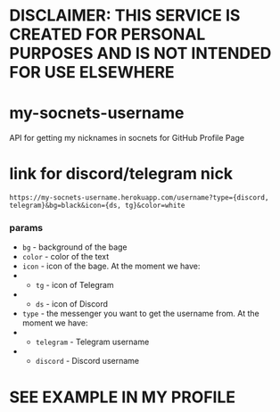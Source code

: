 
# DISCLAIMER: THIS SERVICE IS CREATED FOR PERSONAL PURPOSES AND IS NOT INTENDED FOR USE ELSEWHERE

# my-socnets-username
API for getting my nicknames in socnets for GitHub Profile Page

# link for discord/telegram nick
```
https://my-socnets-username.herokuapp.com/username?type={discord, telegram}&bg=black&icon={ds, tg}&color=white
```
### params
- `bg` - background of the bage
- `color` - color of the text
- `icon` - icon of the bage. At the moment we have:
- - `tg` - icon of Telegram
- - `ds` - icon of Discord
- `type` - the messenger you want to get the username from. At the moment we have:
- - `telegram` - Telegram username
- - `discord` - Discord username

# SEE EXAMPLE IN MY PROFILE
